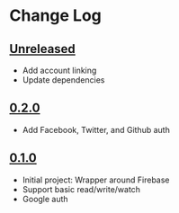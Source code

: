 # Change Log

## [Unreleased]
- Add account linking
- Update dependencies

## [0.2.0]
- Add Facebook, Twitter, and Github auth

## [0.1.0]
- Initial project: Wrapper around Firebase
- Support basic read/write/watch
- Google auth

[Unreleased]: https://github.com/deg/re-frame-firebase/compare/90f163f...HEAD
[0.2.0]: https://github.com/deg/re-frame-firebase/compare/4804b1f...90f163f
[0.1.0]: https://github.com/deg/re-frame-firebase/compare/b2f1711...4804b1f
